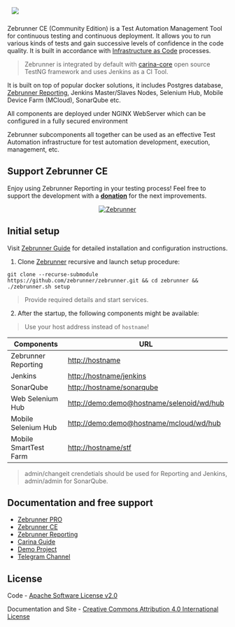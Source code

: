 <p style="padding: 10px;" align="left">
  <img src="https://github.com/zebrunner/zebrunner/raw/master/docs/img/zebrunner_logo.png">
</p>

Zebrunner CE (Community Edition) is a Test Automation Management Tool for continuous testing and continuous deployment. It allows you to run various kinds of tests and gain successive levels of confidence in the code quality. It is built in accordance with [Infrastructure as Code](https://en.wikipedia.org/wiki/Infrastructure_as_code) processes. 
  > Zebrunner is integrated by default with [carina-core](http://www.carina-core.io) open source TestNG framework and uses Jenkins as a CI Tool.

It is built on top of popular docker solutions, it includes Postgres database, [Zebrunner Reporting](https://zebrunner.github.io/documentation/), Jenkins Master/Slaves Nodes, Selenium Hub, Mobile Device Farm (MCloud), SonarQube etc.

All components are deployed under NGINX WebServer which can be configured in a fully secured environment

Zebrunner subcomponents all together can be used as an effective Test Automation infrastructure for test automation development, execution, management, etc.

## Support Zebrunner CE
Enjoy using Zebrunner Reporting in your testing process! Feel free to support the development with a [**donation**](https://www.paypal.com/donate?hosted_button_id=JLQ4U468TWQPS) for the next improvements.

<p align="center">
  <a href="https://zebrunner.com/"><img alt="Zebrunner" src="https://github.com/zebrunner/zebrunner/raw/master/docs/img/zebrunner_intro.png"></a>
</p>

## Initial setup
Visit [Zebrunner Guide](https://zebrunner.github.io/zebrunner) for detailed installation and configuration instructions.

1. Clone [Zebrunner](https://github.com/zebrunner/zebrunner) recursive and launch setup procedure:
  ```
  git clone --recurse-submodule https://github.com/zebrunner/zebrunner.git && cd zebrunner && ./zebrunner.sh setup
  ```
  > Provide required details and start services.

2. After the startup, the following components might be available:
  > Use your host address instead of `hostname`!  
  
| Components          	| URL                                                                                    |
|---------------------	|--------------------------------------------------------------------------------------- |
| Zebrunner Reporting  	| [http://hostname](http://hostname)                                                     |
| Jenkins             	| [http://hostname/jenkins](http://hostname/jenkins)                                 	   |
| SonarQube           	| [http://hostname/sonarqube](http://hostname/sonarqube)                             	   |
| Web Selenium Hub    	| [http://demo:demo@hostname/selenoid/wd/hub](http://demo:demo@hostname/selenoid/wd/hub) |
| Mobile Selenium Hub 	| [http://demo:demo@hostname/mcloud/wd/hub](http://demo:demo@hostname/mcloud/wd/hub) 	   |
| Mobile SmartTest Farm	| [http://hostname/stf](http://hostname/stf)                                         	   |

> admin/changeit crendetials should be used for Reporting and Jenkins, admin/admin for SonarQube.


## Documentation and free support
* [Zebrunner PRO](https://zebrunner.com)
* [Zebrunner CE](https://zebrunner.github.io/zebrunner)
* [Zebrunner Reporting](https://zebrunner.com/documentation)
* [Carina Guide](http://zebrunner.github.io/carina)
* [Demo Project](https://github.com/zebrunner/carina-demo)
* [Telegram Channel](https://t.me/zebrunner)

## License
Code - [Apache Software License v2.0](http://www.apache.org/licenses/LICENSE-2.0)

Documentation and Site - [Creative Commons Attribution 4.0 International License](http://creativecommons.org/licenses/by/4.0/deed.en_US)
